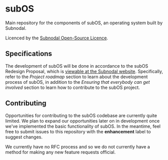 # subOS
Main repository for the components of subOS, an operating system built by
Subnodal.

Licenced by the [Subnodal Open-Source Licence](LICENCE.md).

## Specifications
The development of subOS will be done in accordance to the subOS Redesign
Proposal, which is
[viewable at the Subnodal website](https://subnodal.com/media/subOSProposal.pdf).
Specifically, refer to the _Project roadmap_ section to learn about the
development process of subOS, in addition to the _Ensuring that everybody can
get involved_ section to learn how to contribute to the subOS project.

## Contributing
Opportunities for contributing to the subOS codebase are currently quite
limited. We plan to expand our opportunities later on in development once we've
implemented the basic functionality of subOS. In the meantime, feel free to
submit issues to this repository with the **enhancement** label to suggest
changes.

We currently have no RFC process and so we do not currently have a method for
making any new feature requests official.